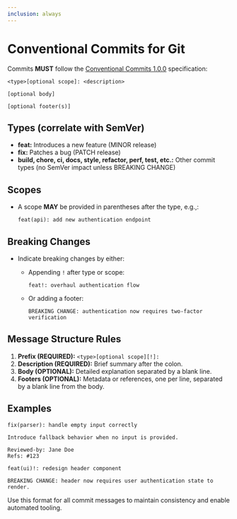 ```yaml
---
inclusion: always
---
```


# Conventional Commits for Git

Commits **MUST** follow the [Conventional Commits 1.0.0](https://www.conventionalcommits.org/) specification:

```
<type>[optional scope]: <description>

[optional body]

[optional footer(s)]
```

## Types (correlate with SemVer)

* **feat:** Introduces a new feature (MINOR release)
* **fix:** Patches a bug (PATCH release)
* **build, chore, ci, docs, style, refactor, perf, test, etc.:** Other commit types (no SemVer impact unless BREAKING CHANGE)

## Scopes

* A scope **MAY** be provided in parentheses after the type, e.g.,:

  ```
  feat(api): add new authentication endpoint
  ```

## Breaking Changes

* Indicate breaking changes by either:

  * Appending `!` after type or scope:

    ```
    feat!: overhaul authentication flow
    ```
  * Or adding a footer:

    ```
    BREAKING CHANGE: authentication now requires two-factor verification
    ```

## Message Structure Rules

1. **Prefix (REQUIRED):** `<type>[optional scope][!]: `
2. **Description (REQUIRED):** Brief summary after the colon.
3. **Body (OPTIONAL):** Detailed explanation separated by a blank line.
4. **Footers (OPTIONAL):** Metadata or references, one per line, separated by a blank line from the body.

## Examples

```
fix(parser): handle empty input correctly

Introduce fallback behavior when no input is provided.

Reviewed-by: Jane Doe
Refs: #123
```

```
feat(ui)!: redesign header component

BREAKING CHANGE: header now requires user authentication state to render.
```

Use this format for all commit messages to maintain consistency and enable automated tooling.
